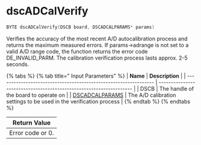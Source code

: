 # dscADCalVerify

```c
BYTE dscADCalVerify(DSCB board, DSCADCALPARAMS* params)
```

Verifies the accuracy of the most recent A/D autocalibration process and returns the maximum measured errors. If params->adrange is not set to a valid A/D range code, the function returns the error code DE\_INVALID\_PARM. The calibration verification process lasts approx. 2-5 seconds.

{% tabs %}
{% tab title=" Input Parameters" %}
| **Name**                                                         | **Description**                                                     |
| ---------------------------------------------------------------- | ------------------------------------------------------------------- |
| DSCB                                                             | The handle of the board to operate on                               |
| [DSCADCALPARAMS](../15.-structure-definitions/dscadcalparams.md) | The A/D calibration settings to be used in the verification process |
{% endtab %}
{% endtabs %}

| Return Value     |
| ---------------- |
| Error code or 0. |

